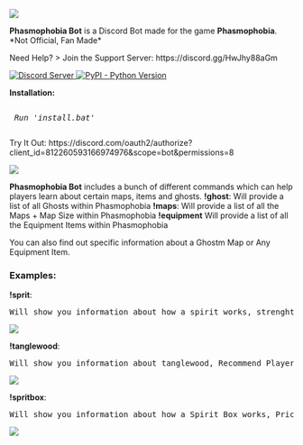 ![](https://cdn.discordapp.com/attachments/809363157101314048/812684446770659368/unknown.png)
<p> <b>Phasmophobia Bot</b> is a Discord Bot made for the game <b>Phasmophobia</b>. *Not Official, Fan Made*</p>
<p> Need Help? > Join the Support Server: https://discord.gg/HwJhy88aGm </p>

<p align="left">
  <a href="https://discord.gg/HwJhy88aGm">
    <img src="https://discordapp.com/api/guilds/809362745354354688/widget.png?style=shield" alt="Discord Server">
  <a href="https://www.python.org/downloads/">
    <img alt="PyPI - Python Version" src="https://img.shields.io/pypi/pyversions/Red-Discordbot">
  </a>
</p
	  
<h3><b>Installation:</b></h3> 
	 <pre><p> <i>Run 'install.bat'</i></p></pre>

<p> Try It Out: https://discord.com/oauth2/authorize?client_id=812260593166974976&scope=bot&permissions=8 </p>


![](https://cdn.discordapp.com/attachments/812895798496591882/812920133001150464/MOSHED-2021-2-21-5-34-15.gif)
<p> <b>Phasmophobia Bot</b> includes a bunch of different commands which can help players learn about certain maps, items and ghosts.
	<b>!ghost</b>: Will provide a list of all Ghosts within Phasmophobia
	<b>!maps</b>: Will provide a list of all the Maps + Map Size within Phasmophobia
	<b>!equipment</b> Will provide a list of all the Equipment Items within Phasmophobia
<p> You can also find out specific information about a Ghostm Map or Any Equipment Item. </p>

<h3><b>Examples:</b></h3>
<b>!sprit</b>: 
<pre>Will show you information about how a spirit works, strenghts, weaknessses and what evidence you require.</pre>

![](https://cdn.discordapp.com/attachments/812895798496591882/812921491464650762/unknown.png)

<b>!tanglewood</b>:
<pre>Will show you information about tanglewood, Recommend Player Amount, Size and Ouji Board Spawn Locations.</pre>

![](https://cdn.discordapp.com/attachments/812895798496591882/812921910350315551/unknown.png)

<b>!spritbox</b>: 
<pre>Will show you information about how a Spirit Box works, Price and the Max Amount you can use in-game</pre>

![](https://cdn.discordapp.com/attachments/812895798496591882/813050233353273364/unknown.png)
